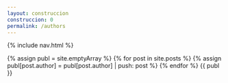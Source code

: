 ```yaml
---
layout: construccion
construccion: 0
permalink: /authors
---
```


{% include nav.html %}
<section class="section">
  {% assign publ = site.emptyArray %}
  {% for post in site.posts %}
    {% assign publ[post.author] = publ[post.author] | push: post %}
  {% endfor %}
  {{ publ }}
</section>